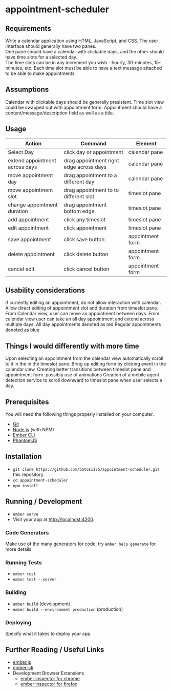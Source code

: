 # appointment-scheduler

## Requirements
Write a calendar application using HTML, JavaScript, and CSS. The user interface should generally have two panes.  
One pane should have a calendar with clickable days, and the other should have time slots for a selected day.  
The time slots can be in any increment you wish - hourly, 30-minutes, 15-minutes, etc. 
Each time slot must be able to have a text message attached to be able to make appointments.

## Assumptions 
Calendar with clickable days should be generally presistent. 
Time slot view could be swapped out with appointment form. 
Appointment should have a content/message/description field as well as a title.

## Usage
| Action                   | Command                          | Element       |
| ------------------------ | -------------------------------- | ------------- |
| Select Day               | click day or appointment               | calendar pane |
| extend appointment across days | drag appointment right edge across days| calendar pane |
| move appointment day           | drag appointment to a different day    | calendar pane |
| move appointment slot          | drag appointment to to different slot  | timeslot pane |
| change appointment duration    | drag appointment bottom edge           | timeslot pane |
| add appointment                | click any timeslot                      | timeslot pane |
| edit appointment               | click appointment                      | timeslot pane |
| save appointment               | click save button                | appointment form    |
| delete appointment             | click delete button              | appointment form    |
| cancel edit              | click cancel button              | appointment form    |


## Usability considerations
If currently editing an appointment, do not allow interaction with calendar.
Allow direct editing of appointment slot and duration from timeslot pane. 
From Calendar view, user can move an appointment between days.
From calendar view user can take an all day appointment and extend across multiple days.
All day appointments denoted as red
Regular appointments denoted as blue

## Things I would differently with more time
Upon selecting an appointment from the calendar view automatically scroll to it in the in the timeslot pane.
Bring up editing form by clicking event in the calendar view.
Creating better transitions between timeslot pane and appointment form. possibly use of animations
Creation of a mobile agent detection service to scroll downward to timeslot pane when user selects a day.

## Prerequisites
You will need the following things properly installed on your computer.

* [Git](https://git-scm.com/)
* [Node.js](https://nodejs.org/) (with NPM)
* [Ember CLI](https://ember-cli.com/)
* [PhantomJS](http://phantomjs.org/)

## Installation

* `git clone https://github.com/batosi175/appointment-scheduler.git` this repository
* `cd appointment-scheduler`
* `npm install`

## Running / Development

* `ember serve`
* Visit your app at [http://localhost:4200](http://localhost:4200).

### Code Generators

Make use of the many generators for code, try `ember help generate` for more details

### Running Tests

* `ember test`
* `ember test --server`

### Building

* `ember build` (development)
* `ember build --environment production` (production)

### Deploying

Specify what it takes to deploy your app.

## Further Reading / Useful Links

* [ember.js](http://emberjs.com/)
* [ember-cli](https://ember-cli.com/)
* Development Browser Extensions
  * [ember inspector for chrome](https://chrome.google.com/webstore/detail/ember-inspector/bmdblncegkenkacieihfhpjfppoconhi)
  * [ember inspector for firefox](https://addons.mozilla.org/en-US/firefox/addon/ember-inspector/)
